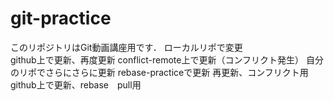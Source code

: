 # git-practice
このリポジトリはGit動画講座用です．
ローカルリポで変更  
github上で更新、再度更新
conflict-remote上で更新（コンフリクト発生）
自分のリポでさらにさらに更新
rebase-practiceで更新
再更新、コンフリクト用
github上で更新、rebase　pull用
